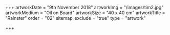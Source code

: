 +++
artworkDate = "9th November 2018"
artworkImg = "/images/tim2.jpg"
artworkMedium = "Oil on Board"
artworkSize = "40 x 40 cm"
artworkTitle = "Rainster"
order = "02"
sitemap_exclude = "true"
type = "artwork"

+++
